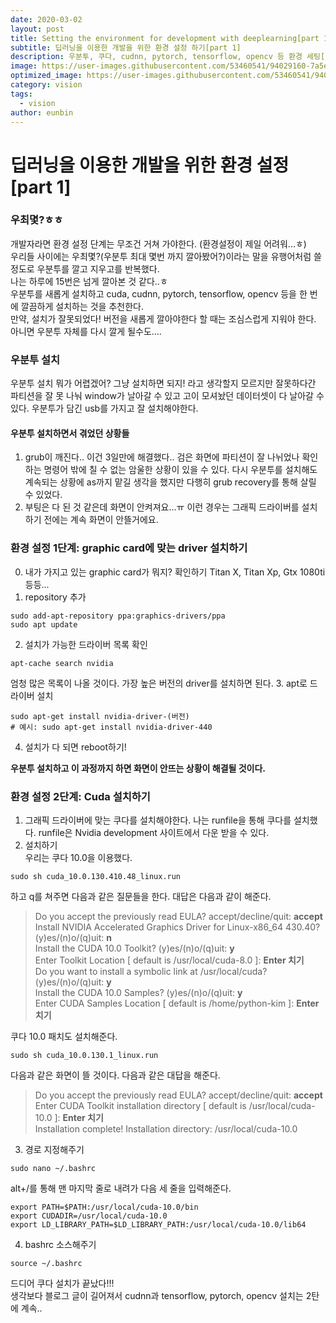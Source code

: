 ```yaml
---
date: 2020-03-02
layout: post
title: Setting the environment for development with deeplearning[part 1]
subtitle: 딥러닝을 이용한 개발을 위한 환경 설정 하기[part 1]
description: 우분투, 쿠다, cudnn, pytorch, tensorflow, opencv 등 환경 세팅[part 1]
image: https://user-images.githubusercontent.com/53460541/94029160-7a5ebd00-fdf7-11ea-814c-e7d313a7b52b.png
optimized_image: https://user-images.githubusercontent.com/53460541/94029160-7a5ebd00-fdf7-11ea-814c-e7d313a7b52b.png
category: vision
tags:
  - vision
author: eunbin
---
```


# 딥러닝을 이용한 개발을 위한 환경 설정[part 1]

### 우최몇?ㅎㅎ
개발자라면 환경 설정 단계는 무조건 거쳐 가야한다. (환경설정이 제일 어려워...ㅎ)   
우리들 사이에는 우최몇?(우분투 최대 몇번 까지 깔아봤어?)이라는 말을 유행어처럼 쓸 정도로 우분투를 깔고 지우고를 반복했다.   
나는 하루에 15번은 넘게 깔아본 것 같다..ㅎ   
우분투를 새롭게 설치하고 cuda, cudnn, pytorch, tensorflow, opencv 등을 한 번에 깔끔하게 설치하는 것을 추천한다.   
만약, 설치가 잘못되었다! 버전을 새롭게 깔아야한다 할 때는 조심스럽게 지워야 한다. 아니면 우분투 자체를 다시 깔게 될수도....

### 우분투 설치
우분투 설치 뭐가 어렵겠어? 그냥 설치하면 되지! 라고 생각할지 모르지만 잘못하다간 파티션을 잘 못 나눠 window가 날아갈 수 있고
고이 모셔놨던 데이터셋이 다 날아갈 수 있다. 우분투가 담긴 usb를 가지고 잘 설치해야한다.
#### 우분투 설치하면서 겪었던 상황들
1. grub이 깨진다.. 이건 3일만에 해결했다.. 검은 화면에 파티션이 잘 나뉘었나 확인하는 명령어 밖에 칠 수 없는 암울한 상황이 있을 수 있다. 
다시 우분투를 설치해도 계속되는 상황에 as까지 맡길 생각을 했지만 다행히 grub recovery를 통해 살릴 수 있었다.
2. 부팅은 다 된 것 같은데 화면이 안켜져요...ㅠ 이런 경우는 그래픽 드라이버를 설치하기 전에는 계속 화면이 안뜰거에요.

### 환경 설정 1단계: graphic card에 맞는 driver 설치하기
0. 내가 가지고 있는 graphic card가 뭐지? 확인하기
Titan X, Titan Xp, Gtx 1080ti 등등...
1. repository 추가
~~~(bash)
sudo add-apt-repository ppa:graphics-drivers/ppa
sudo apt update
~~~
2. 설치가 가능한 드라이버 목록 확인
~~~(bash)
apt-cache search nvidia
~~~
엄청 많은 목록이 나올 것이다. 가장 높은 버전의 driver를 설치하면 된다.
3. apt로 드라이버 설치
~~~(bash)
sudo apt-get install nvidia-driver-(버전)
# 예시: sudo apt-get install nvidia-driver-440
~~~
4. 설치가 다 되면 reboot하기!

**우분투 설치하고 이 과정까지 하면 화면이 안뜨는 상황이 해결될 것이다.**

### 환경 설정 2단계: Cuda 설치하기
1. 그래픽 드라이버에 맞는 쿠다를 설치해야한다. 나는 runfile을 통해 쿠다를 설치했다. 
runfile은 Nvidia development 사이트에서 다운 받을 수 있다. 
2. 설치하기   
우리는 쿠다 10.0을 이용했다.
~~~(bash)
sudo sh cuda_10.0.130.410.48_linux.run
~~~
하고 q를 쳐주면 다음과 같은 질문들을 한다. 대답은 다음과 같이 해준다.   
> Do you accept the previously read EULA? accept/decline/quit: **accept** 
Install NVIDIA Accelerated Graphics Driver for Linux-x86_64 430.40? (y)es/(n)o/(q)uit: **n**   
Install the CUDA 10.0 Toolkit? (y)es/(n)o/(q)uit: **y**   
Enter Toolkit Location [ default is /usr/local/cuda-8.0 ]: **Enter 치기**   
Do you want to install a symbolic link at /usr/local/cuda? (y)es/(n)o/(q)uit: **y**   
Install the CUDA 10.0 Samples? (y)es/(n)o/(q)uit: **y**   
Enter CUDA Samples Location [ default is /home/python-kim ]: **Enter 치기**   

쿠다 10.0 패치도 설치해준다.   
~~~(bash)
sudo sh cuda_10.0.130.1_linux.run
~~~
다음과 같은 화면이 뜰 것이다. 다음과 같은 대답을 해준다.    
> Do you accept the previously read EULA? accept/decline/quit: **accept**   
Enter CUDA Toolkit installation directory [ default is /usr/local/cuda-10.0 ]: **Enter 치기**   
Installation complete!
Installation directory: /usr/local/cuda-10.0

3. 경로 지정해주기
~~~(bash)
sudo nano ~/.bashrc
~~~
alt+/를 통해 맨 마지막 줄로 내려가 다음 세 줄을 입력해준다.
~~~(bash)
export PATH=$PATH:/usr/local/cuda-10.0/bin
export CUDADIR=/usr/local/cuda-10.0
export LD_LIBRARY_PATH=$LD_LIBRARY_PATH:/usr/local/cuda-10.0/lib64
~~~
4. bashrc 소스해주기   
~~~(bash)
source ~/.bashrc
~~~

드디어 쿠다 설치가 끝났다!!!   
생각보다 블로그 글이 길어져서 cudnn과 tensorflow, pytorch, opencv 설치는 2탄에 계속..

